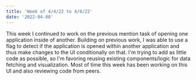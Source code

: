 ```yaml
---
title: 'Week of 4/4/22 to 4/8/22'
date: '2022-04-08'
---
```


This week I continued to work on the previous mention task of opening one application inside of another. Building on previous work, I was able to use a flag to detect if the application is opened within another application and thus make changes to the UI conditionally on that. I'm trying to add as little code as possible, so I'm favoring reusing existing components/logic for data fetching and visualization. Most of time this week has been working on this UI and also reviewing code from peers. 